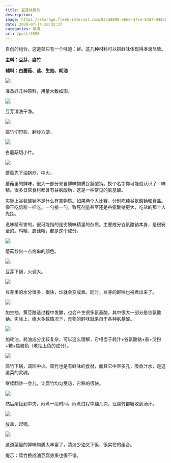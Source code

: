 ```yaml
---
title: 豆芽烧腐竹
description: 
image: https://storage.fleek-internal.com/0a3a8890-e65e-47ce-93d7-0442b9209d38-bucket/blog/posts/2020-07/2020-07-12%2011.24.10.jpg
date: 2020-07-14 20:32:37
categories: 菜谱
url: /post/3590
---
```


自创的组合，这道菜只有一个味道：鲜。这几种材料可以把鲜味体现得淋漓尽致。

**主料：豆芽、腐竹**

**辅料：白蘑菇、盐、生抽、耗油**

![](https://storage.fleek-internal.com/0a3a8890-e65e-47ce-93d7-0442b9209d38-bucket/blog/posts/2020-07/2020-07-12%2010.27.18.jpg)

准备好几种原料，用量大致如图。

![](https://storage.fleek-internal.com/0a3a8890-e65e-47ce-93d7-0442b9209d38-bucket/blog/posts/2020-07/2020-07-12%2010.44.08.jpg)

豆芽清洗干净。

![](https://storage.fleek-internal.com/0a3a8890-e65e-47ce-93d7-0442b9209d38-bucket/blog/posts/2020-07/2020-07-12%2010.46.03.jpg)

腐竹切短些，翻炒方便。

![](https://storage.fleek-internal.com/0a3a8890-e65e-47ce-93d7-0442b9209d38-bucket/blog/posts/2020-07/2020-07-12%2010.48.24.jpg)

白蘑菇切小片。

![](https://storage.fleek-internal.com/0a3a8890-e65e-47ce-93d7-0442b9209d38-bucket/blog/posts/2020-07/2020-07-12%2010.50.03.jpg)

蘑菇先下油锅炒，中火。

蘑菇里的鲜味，很大一部分来自鲜味物质谷氨酸钠。换个名字你可能就认识了：味精。很多日常食材都含有谷氨酸钠，这是一种常见的氨基酸。

实际上谷氨酸钠不是什么有害物质。如果两个人比赛，分别吃纯谷氨酸钠和食盐。像干吃奶粉一样吃，一勺接一勺。致死剂量甚至还是谷氨酸钠更大，吃盐的那个人先挂。

说味精有害的，很可能指的是劣质味精里的杂质。主要成分谷氨酸钠本身，是很安全的。鸡精、蘑菇精，都是这个成分。

![](https://storage.fleek-internal.com/0a3a8890-e65e-47ce-93d7-0442b9209d38-bucket/blog/posts/2020-07/2020-07-12%2010.50.37.jpg)

蘑菇炒出一点烤串的颜色。

![](https://storage.fleek-internal.com/0a3a8890-e65e-47ce-93d7-0442b9209d38-bucket/blog/posts/2020-07/2020-07-12%2010.51.18.jpg)

豆芽下锅，火调大。

![](https://storage.fleek-internal.com/0a3a8890-e65e-47ce-93d7-0442b9209d38-bucket/blog/posts/2020-07/2020-07-12%2010.52.44.jpg)

豆芽里的水分很多，很快，炒就会变成煮。同时，豆芽的鲜味也被煮出来了。

![](https://storage.fleek-internal.com/0a3a8890-e65e-47ce-93d7-0442b9209d38-bucket/blog/posts/2020-07/2020-07-12%2010.53.38.jpg)

加生抽。黄豆酿造过程中发酵，也会产生很多氨基酸，其中很大一部分是谷氨酸钠。实际上，绝大多数情况下，食物的鲜味就来自于各种氨基酸。

![](https://storage.fleek-internal.com/0a3a8890-e65e-47ce-93d7-0442b9209d38-bucket/blog/posts/2020-07/2020-07-12%2010.54.26.jpg)

加耗油。耗油成分比较复杂，可以这么理解，它相当于耗汁+谷氨酸钠+盐+淀粉+糖+焦糖色（老抽上色的成分）。

![](https://storage.fleek-internal.com/0a3a8890-e65e-47ce-93d7-0442b9209d38-bucket/blog/posts/2020-07/2020-07-12%2010.55.02.jpg)

腐竹下锅，调回中火。腐竹也是有鲜味的食材，而且它中空多孔，吸收汁水，是这道菜的灵魂。

继续翻炒一会儿，让腐竹均匀受热，它熟的很快。

![](https://storage.fleek-internal.com/0a3a8890-e65e-47ce-93d7-0442b9209d38-bucket/blog/posts/2020-07/2020-07-12%2010.59.13.jpg)

然后聚拢到中央，闷煮一段时间。闷煮过程中翻几次，让腐竹都吸收到汤汁。

![](https://storage.fleek-internal.com/0a3a8890-e65e-47ce-93d7-0442b9209d38-bucket/blog/posts/2020-07/2020-07-12%2010.56.55.jpg)

放盐，起锅。

![](https://storage.fleek-internal.com/0a3a8890-e65e-47ce-93d7-0442b9209d38-bucket/blog/posts/2020-07/2020-07-12%2011.24.10.jpg)

这道菜里的鲜味物质太丰富了，清淡少油又下饭，很实在的组合。

提示：腐竹换成油豆腐效果也很不错。